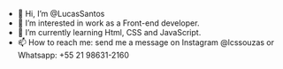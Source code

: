 - 👋 Hi, I’m @LucasSantos
- 👀 I’m interested in work as a Front-end developer.
- 🌱 I’m currently learning Html, CSS and JavaScript.
- 📫 How to reach me: send me a message on Instagram @lcssouzas or Whatsapp: +55 21 98631-2160
